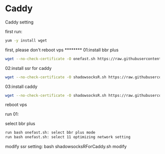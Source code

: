 # Caddy
Caddy setting

first run:
```bash
yum -y install wget
```


first, please don't reboot vps ********
01:install bbr plus 
```bash
wget --no-check-certificate -O onefast.sh https://raw.githubusercontent.com/caonimagfw/onefast/master/onefast.sh && bash onefast.sh
```
02:install ssr for caddy
```bash
wget --no-check-certificate -O shadowsocksR.sh https://raw.githubusercontent.com/caonimagfw/ssr/master/shadowsocksRForCaddy.sh && bash shadowsocksRForCaddy.sh
```

03:install caddy 
```bash
wget --no-check-certificate -O shadowsocksR.sh https://raw.githubusercontent.com/caonimagfw/Caddy/master/caddy_install.sh && bash caddy_install.sh
```
reboot vps

run 01:

select bbr plus 
```bash
run bash onefast.sh: select bbr plus mode 
run bash onefast.sh: select 11 optimizing network setting 
```

modify ssr setting:
bash shadowsocksRForCaddy.sh modify

